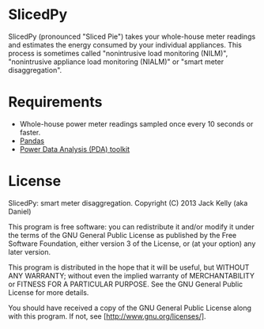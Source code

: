 # SlicedPy

SlicedPy (pronounced "Sliced Pie") takes your whole-house meter
readings and estimates the energy consumed by your individual
appliances.  This process is sometimes called "nonintrusive load
monitoring (NILM)", "nonintrusive appliance load monitoring (NIALM)"
or "smart meter disaggregation".

# Requirements

* Whole-house power meter readings sampled once every 10 seconds or faster.
* [Pandas](http://pandas.pydata.org/)
* [Power Data Analysis (PDA)
   toolkit](https://github.com/JackKelly/pda/)

# License

SlicedPy: smart meter disaggregation.
Copyright (C) 2013 Jack Kelly (aka Daniel)

This program is free software: you can redistribute it and/or modify
it under the terms of the GNU General Public License as published by
the Free Software Foundation, either version 3 of the License, or
(at your option) any later version.

This program is distributed in the hope that it will be useful,
but WITHOUT ANY WARRANTY; without even the implied warranty of
MERCHANTABILITY or FITNESS FOR A PARTICULAR PURPOSE.  See the
GNU General Public License for more details.

You should have received a copy of the GNU General Public License
along with this program.  If not, see [http://www.gnu.org/licenses/].
